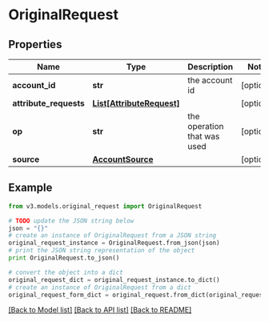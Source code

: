 # OriginalRequest


## Properties
Name | Type | Description | Notes
------------ | ------------- | ------------- | -------------
**account_id** | **str** | the account id | [optional] 
**attribute_requests** | [**List[AttributeRequest]**](AttributeRequest.md) |  | [optional] 
**op** | **str** | the operation that was used | [optional] 
**source** | [**AccountSource**](AccountSource.md) |  | [optional] 

## Example

```python
from v3.models.original_request import OriginalRequest

# TODO update the JSON string below
json = "{}"
# create an instance of OriginalRequest from a JSON string
original_request_instance = OriginalRequest.from_json(json)
# print the JSON string representation of the object
print OriginalRequest.to_json()

# convert the object into a dict
original_request_dict = original_request_instance.to_dict()
# create an instance of OriginalRequest from a dict
original_request_form_dict = original_request.from_dict(original_request_dict)
```
[[Back to Model list]](../README.md#documentation-for-models) [[Back to API list]](../README.md#documentation-for-api-endpoints) [[Back to README]](../README.md)


